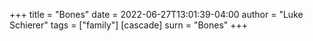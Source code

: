 +++
title = "Bones"
date = 2022-06-27T13:01:39-04:00
author = "Luke Schierer"
tags = ["family"]
[cascade]
  surn = "Bones"
+++

